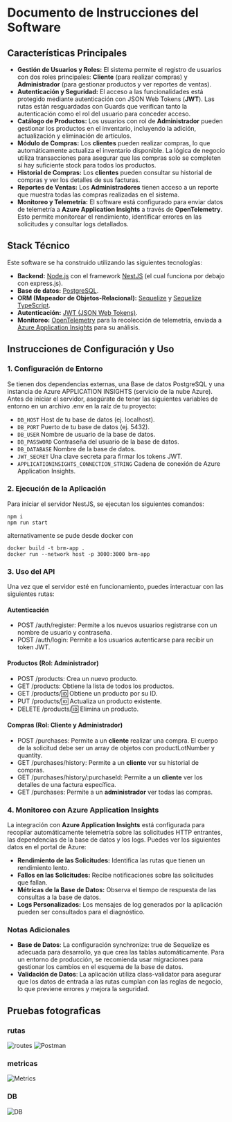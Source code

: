 # **Documento de Instrucciones del Software**

## **Características Principales**

* **Gestión de Usuarios y Roles:** El sistema permite el registro de usuarios con dos roles principales: **Cliente** (para realizar compras) y **Administrador** (para gestionar productos y ver reportes de ventas).
* **Autenticación y Seguridad:** El acceso a las funcionalidades está protegido mediante autenticación con JSON Web Tokens (**JWT**). Las rutas están resguardadas con Guards que verifican tanto la autenticación como el rol del usuario para conceder acceso.
* **Catálogo de Productos:** Los usuarios con rol de **Administrador** pueden gestionar los productos en el inventario, incluyendo la adición, actualización y eliminación de artículos.
* **Módulo de Compras:** Los **clientes** pueden realizar compras, lo que automáticamente actualiza el inventario disponible. La lógica de negocio utiliza transacciones para asegurar que las compras solo se completen si hay suficiente stock para todos los productos.
* **Historial de Compras:** Los **clientes** pueden consultar su historial de compras y ver los detalles de sus facturas.
* **Reportes de Ventas:** Los **Administradores** tienen acceso a un reporte que muestra todas las compras realizadas en el sistema.
* **Monitoreo y Telemetría:** El software está configurado para enviar datos de telemetría a **Azure Application Insights** a través de **OpenTelemetry**. Esto permite monitorear el rendimiento, identificar errores en las solicitudes y consultar logs detallados.

## **Stack Técnico**

Este software se ha construido utilizando las siguientes tecnologías:

* **Backend:** [Node.js](https://nodejs.org/) con el framework [NestJS](https://nestjs.com/) (el cual funciona por debajo con express.js).
* **Base de datos:** [PostgreSQL](https://www.postgresql.org/).
* **ORM (Mapeador de Objetos-Relacional):** [Sequelize](https://sequelize.org/) y [Sequelize TypeScript](https://sequelize.org/docs/v6/other-topics/typescript/).
* **Autenticación:** [JWT (JSON Web Tokens)](https://jwt.io/).
* **Monitoreo:** [OpenTelemetry](https://opentelemetry.io/) para la recolección de telemetría, enviada a [Azure Application Insights](https://azure.microsoft.com/en-us/services/monitor/) para su análisis.

## **Instrucciones de Configuración y Uso**

### **1\. Configuración de Entorno**

Se tienen dos dependencias externas, una Base de datos PostgreSQL y una instancia de Azure APPLICATION INSIGHTS (servicio de la nube Azure).
Antes de iniciar el servidor, asegúrate de tener las siguientes variables de entorno en un archivo .env en la raíz de tu proyecto:

* `DB_HOST` Host de tu base de datos (ej. localhost).
* `DB_PORT` Puerto de tu base de datos (ej. 5432).
* `DB_USER` Nombre de usuario de la base de datos.
* `DB_PASSWORD` Contraseña del usuario de la base de datos.
* `DB_DATABASE` Nombre de la base de datos.
* `JWT_SECRET` Una clave secreta para firmar los tokens JWT.
* `APPLICATIONINSIGHTS_CONNECTION_STRING` Cadena de conexión de Azure Application Insights.

### **2\. Ejecución de la Aplicación**

Para iniciar el servidor NestJS, se ejecutan los siguientes comandos:

```
npm i
npm run start
```
alternativamente se pude desde docker con
```
docker build -t brm-app .
docker run --network host -p 3000:3000 brm-app
```
### **3\. Uso del API**

Una vez que el servidor esté en funcionamiento, puedes interactuar con las siguientes rutas:

#### **Autenticación**

* POST /auth/register: Permite a los nuevos usuarios registrarse con un nombre de usuario y contraseña.
* POST /auth/login: Permite a los usuarios autenticarse para recibir un token JWT.

#### **Productos (Rol: Administrador)**

* POST /products: Crea un nuevo producto.
* GET /products: Obtiene la lista de todos los productos.
* GET /products/:id: Obtiene un producto por su ID.
* PUT /products/:id: Actualiza un producto existente.
* DELETE /products/:id: Elimina un producto.

#### **Compras (Rol: Cliente y Administrador)**

* POST /purchases: Permite a un **cliente** realizar una compra. El cuerpo de la solicitud debe ser un array de objetos con productLotNumber y quantity.
* GET /purchases/history: Permite a un **cliente** ver su historial de compras.
* GET /purchases/history/:purchaseId: Permite a un **cliente** ver los detalles de una factura específica.
* GET /purchases: Permite a un **administrador** ver todas las compras.

### **4\. Monitoreo con Azure Application Insights**

La integración con **Azure Application Insights** está configurada para recopilar automáticamente telemetría sobre las solicitudes HTTP entrantes, las dependencias de la base de datos y los logs. Puedes ver los siguientes datos en el portal de Azure:

* **Rendimiento de las Solicitudes:** Identifica las rutas que tienen un rendimiento lento.
* **Fallos en las Solicitudes:** Recibe notificaciones sobre las solicitudes que fallan.
* **Métricas de la Base de Datos:** Observa el tiempo de respuesta de las consultas a la base de datos.
* **Logs Personalizados:** Los mensajes de log generados por la aplicación pueden ser consultados para el diagnóstico.

### **Notas Adicionales**

* **Base de Datos**: La configuración synchronize: true de Sequelize es adecuada para desarrollo, ya que crea las tablas automáticamente. Para un entorno de producción, se recomienda usar migraciones para gestionar los cambios en el esquema de la base de datos.
* **Validación de Datos**: La aplicación utiliza class-validator para asegurar que los datos de entrada a las rutas cumplan con las reglas de negocio, lo que previene errores y mejora la seguridad.


## Pruebas fotograficas
### rutas
![routes](./images/routes.png)
![Postman](./images/postman.png)
### metricas
![Metrics](./images/metrics.png)
### DB
![DB](./images/db.png)
